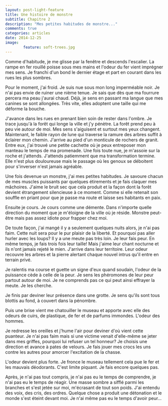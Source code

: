 ```yaml
---
layout: post-light-feature
title: Une histoire de monstre
subtitle: Chapitre 2
description: "Mes petites habitudes de monstre..."
comments: true
categories: articles
date: 2014-12-25
image: 
        feature: soft-trees.jpg
---
```

Comme d'habitude, je me glisse par la fenêtre et descends l'escalier. La rampe en fer rouillé poisse sous mes mains et l'odeur du fer vient imprégner mes sens. Je franchi d'un bond le dernier étage et part en courant dans les rues les plus sombres.

Pour le moment, j'ai froid. Je suis nue sous mon long imperméable noir. Je n'ai pas envie de ruiner une nième tenue. Je sais que dès que ma fourrure percera ma peau j'aurai chaud. Déjà, je sens en passant ma langue que mes canines se sont allongées. Très vite, elles adoptent une taille qui me déforme la bouche.

J'avance dans les rues en prenant bien soin de rester dans l'ombre. Je trace jusqu'à la forêt qui longe la ville et j'y pénètre. La forêt prend peu à peu vie autour de moi. Mes sens s'aiguisent et surtout mes yeux changent. Maintenant, le faible rayon de lune qui traverse la ramure des arbres suffit à éclairer mon chemin.
J'arrive au pied d'un monticule de rochers de granit. Entre eux, j'ai trouvé une petite cachette où je peux entreposer mon manteau le temps de ma promenade. Une fois toute nue, je m'assoie sur la roche et j'attends.
J'attends patiemment que ma transformation termine. Elle n'est plus douloureuse mais le passage où les genoux se déboitent pour s'inverser n'est jamais agréable.

Une fois devenue un monstre, j'ai mes petites habitudes. Je savoure chacun de mes muscles puissants par quelques étirements et je fais claquer mes mâchoires. J'aime le bruit sec que cela produit et la façon dont la forêt devient étrangement silencieuse à ce moment. Comme si elle retenait son souffle en priant pour que je passe ma route et laisse ses habitants en paix.

Ensuite je cours. Je cours comme une démente. Dans n'importe quelle direction du moment que je m'éloigne de la ville où je réside. Monstre peut-être mais pas assez idiote pour frapper chez moi.

De toute façon, j'ai mangé il y a seulement quelques nuits alors, je n'ai pas faim. Cette nuit sera pour le pur plaisir de la liberté. Et pourquoi pas aller hurler avec les loups? Il y a une meute pas très loin. Je leur fais peur. En même temps, je fais trois fois leur taille! Mais j'aime leur chant nocturne et ils n'ont jamais rejeté le mien.
J'arrive dans leur territoire. Leur odeur recouvre les arbres et la pierre alertant chaque nouvel intrus qu'il entre en terrain privé.

Je ralentis ma course et guette un signe d'eux quand soudain, l'odeur de la puissance cède à celle de la peur. Je sens les phéromones de leur peur partout autour de moi. Je ne comprends pas ce qui peut ainsi effrayer la meute. Je les cherche.

Je finis par deviner leur présence dans une grotte. Je sens qu'ils sont tous blottis au fond, à couvert dans la pénombre.

Puis une brise vient me chatouiller le museau et apporte avec elle des odeurs de cuirs, de plastique, de fer et de parfums immondes. L'odeur des hommes.

Je redresse les oreilles et j'hume l'air pour deviner d'où vient cette puanteur. Je n'ai pas faim mais si une victime venait d'elle-même se jeter dans mes griffes, pourquoi lui refuser un tel honneur? Je choisis une direction et avance à pates de velours. Je fais jouer mes crocs les uns contre les autres pour amorcer l'excitation de la chasse.

L'odeur devient plus forte. Je fronce le museau tellement cela pue le fer et les mauvais déodorants. C'est limite piquant. Je fais encore quelques pas.

Après, je n'ai pas tout compris, je n'ai pas eu le temps de comprendre, je n'ai pas eu le temps de réagir. Une masse sombre a sifflé parmi les branches et s'est jetée sur moi, m'écrasant de tout son poids. J'ai entendu des voix, des cris, des ordres. Quelque chose a produit une détonation et le monde s'est éteint devant moi. Je n'ai même pas eu le temps d'avoir peur...